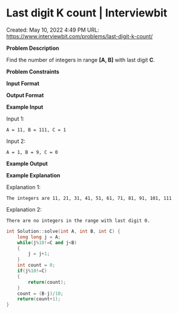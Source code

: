 # Last digit K count | Interviewbit

Created: May 10, 2022 4:49 PM
URL: https://www.interviewbit.com/problems/last-digit-k-count/

**Problem Description**

Find the number of integers in range **[A, B]** with last digit **C**.

**Problem Constraints**

**Input Format**

**Output Format**

**Example Input**

Input 1:

```
A = 11, B = 111, C = 1

```

Input 2:

```
A = 1, B = 9, C = 0

```

**Example Output**

**Example Explanation**

Explanation 1:

```
The integers are 11, 21, 31, 41, 51, 61, 71, 81, 91, 101, 111

```

Explanation 2:

```
There are no integers in the range with last digit 0.

```

```cpp
int Solution::solve(int A, int B, int C) {
    long long j = A;
    while(j%10!=C and j<B)
    {
        j = j+1;
    }
    int count = 0;
    if(j%10!=C)
    {
        return(count);
    }
    count = (B-j)/10;
    return(count+1);
}
```